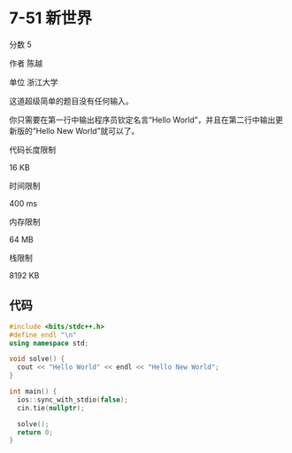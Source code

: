 # **7-51 新世界**

分数 5

作者 陈越

单位 浙江大学

这道超级简单的题目没有任何输入。

你只需要在第一行中输出程序员钦定名言“Hello World”，并且在第二行中输出更新版的“Hello New World”就可以了。

代码长度限制

16 KB

时间限制

400 ms

内存限制

64 MB

栈限制

8192 KB

## 代码

```cpp
#include <bits/stdc++.h>
#define endl "\n"
using namespace std;

void solve() {
  cout << "Hello World" << endl << "Hello New World";
}

int main() {
  ios::sync_with_stdio(false);
  cin.tie(nullptr);

  solve();
  return 0;
}
```

